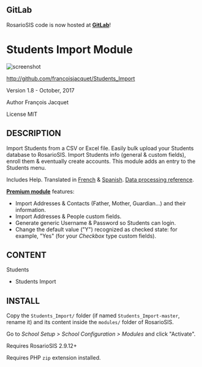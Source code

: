 GitLab
------

RosarioSIS code is now hosted at [**GitLab**](https://gitlab.com/francoisjacquet/Students_Import)!

Students Import Module
======================

![screenshot](https://raw.githubusercontent.com/francoisjacquet/Students_Import/master/screenshot.png)

http://github.com/francoisjacquet/Students_Import

Version 1.8 - October, 2017

Author François Jacquet

License MIT

DESCRIPTION
-----------
Import Students from a CSV or Excel file.
Easily bulk upload your Students database to RosarioSIS.
Import Students info (general & custom fields), enroll them & eventually create accounts.
This module adds an entry to the Students menu.

Includes Help.
Translated in [French](https://www.rosariosis.org/fr/students-import-module/) & [Spanish](https://www.rosariosis.org/es/students-import-module/).
[Data processing reference](https://github.com/francoisjacquet/Students_Import/blob/master/DATA_PROCESSING.md).

[**Premium module**](https://www.rosariosis.org/students-import-module/#premium-module) features:

- Import Addresses & Contacts (Father, Mother, Guardian...) and their information.
- Import Addresses & People custom fields.
- Generate generic Username & Password so Students can login.
- Change the default value ("Y") recognized as checked state: for example, "Yes" (for your _Checkbox_ type custom fields).

CONTENT
-------
Students
- Students Import

INSTALL
-------
Copy the `Students_Import/` folder (if named `Students_Import-master`, rename it) and its content inside the `modules/` folder of RosarioSIS.

Go to _School Setup > School Configuration > Modules_ and click "Activate".

Requires RosarioSIS 2.9.12+

Requires PHP `zip` extension installed.

